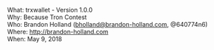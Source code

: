 What:		trxwallet - Version 1.0.0<br>
Why:		Because Tron Contest<br>
Who:		Brandon Holland (bholland@brandon-holland.com, @640774n6)<br>
Where:		http://brandon-holland.com<br>
When:		May 9, 2018<br>
